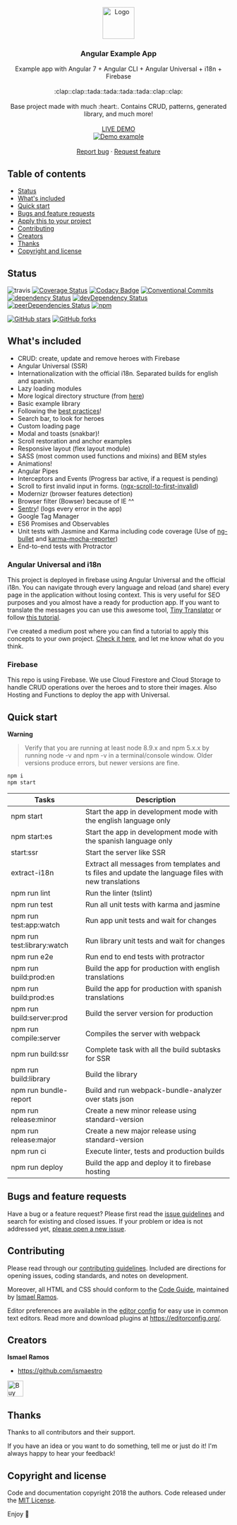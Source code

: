 <p align="center">
  <a href="https://angular.io/">
    <img src="https://www.angularexampleapp.com/assets/images/angular.svg" alt="Logo" width=72 height=72>
  </a>

  <h3 align="center">Angular Example App</h3>

  <p align="center">
    Example app with Angular 7 + Angular CLI + Angular Universal + i18n + Firebase
    <br>
    <br>
    :clap::clap::tada::tada::tada::tada::clap::clap:
    <br>
    <br>
    Base project made with much :heart:. Contains CRUD, patterns, generated library, and much more!
    <br>
    <br>
    <a href="https://www.angularexampleapp.com/">LIVE DEMO</a>
    <br>
    <a href="https://www.angularexampleapp.com/">
      <img src="https://media.giphy.com/media/ce28l1P13CVK56OyCN/giphy.gif" alt="Demo example"/>
    </a>
    <br>
    <br>
    <a href="https://github.com/Ismaestro/angular7-example-app/issues/new">Report bug</a>
    ·
    <a href="https://github.com/Ismaestro/angular7-example-app/issues/new">Request feature</a>
  </p>
</p>

## Table of contents

- [Status](#status)
- [What's included](#whats-included)
- [Quick start](#quick-start)
- [Bugs and feature requests](#bugs-and-feature-requests)
- [Apply this to your project](#apply-this-to-your-project)
- [Contributing](#contributing)
- [Creators](#creators)
- [Thanks](#thanks)
- [Copyright and license](#copyright-and-license)

## Status

![travis](https://travis-ci.org/Ismaestro/angular7-example-app.svg?branch=master)
[![Coverage Status](https://coveralls.io/repos/github/Ismaestro/angular7-example-app/badge.svg?branch=master)](https://coveralls.io/github/Ismaestro/angular7-example-app?branch=master)
[![Codacy Badge](https://api.codacy.com/project/badge/Grade/9d190a60fc864060ac054ba17a4e92e4)](https://www.codacy.com/app/Ismaestro/angular7-example-app?utm_source=github.com&utm_medium=referral&utm_content=Ismaestro/angular7-example-app&utm_campaign=badger)
[![Conventional Commits](https://img.shields.io/badge/Conventional%20Commits-1.0.0-yellow.svg)](https://conventionalcommits.org)
[![dependency Status](https://david-dm.org/ismaestro/angular7-example-app.svg)](https://david-dm.org/ismaestro/angular7-example-app#info=dependencies)
[![devDependency Status](https://david-dm.org/ismaestro/angular7-example-app/dev-status.svg)](https://david-dm.org/ismaestro/angular7-example-app#info=devDependencies)
[![peerDependencies Status](https://david-dm.org/ismaestro/angular7-example-app/peer-status.svg)](https://david-dm.org/ismaestro/angular7-example-app?type=peer)
[![npm](https://img.shields.io/badge/demo-online-brightgreen.svg)](http://angularexampleapp.com/)

[![GitHub stars](https://img.shields.io/github/stars/ismaestro/angular7-example-app.svg?style=social&label=Star)](https://github.com/ismaestro/angular7-example-app)
[![GitHub forks](https://img.shields.io/github/forks/ismaestro/angular7-example-app.svg?style=social&label=Fork)](https://github.com/ismaestro/angular7-example-app/fork)

## What's included

* CRUD: create, update and remove heroes with Firebase
* Angular Universal (SSR)
* Internationalization with the official i18n. Separated builds for english and spanish.
* Lazy loading modules
* More logical directory structure (from [here](https://itnext.io/choosing-a-highly-scalable-folder-structure-in-angular-d987de65ec7))
* Basic example library
* Following the [best practices](https://angular.io/guide/styleguide)!
* Search bar, to look for heroes
* Custom loading page
* Modal and toasts (snakbar)!
* Scroll restoration and anchor examples
* Responsive layout (flex layout module)
* SASS (most common used functions and mixins) and BEM styles
* Animations!
* Angular Pipes
* Interceptors and Events (Progress bar active, if a request is pending)
* Scroll to first invalid input in forms. ([ngx-scroll-to-first-invalid](https://github.com/Ismaestro/ngx-scroll-to-first-invalid))
* Modernizr (browser features detection)
* Browser filter (Bowser) because of IE ^^
* [Sentry](https://sentry.io)! (logs every error in the app)
* Google Tag Manager
* ES6 Promises and Observables
* Unit tests with Jasmine and Karma including code coverage (Use of [ng-bullet](https://www.npmjs.com/package/ng-bullet) and [karma-mocha-reporter](https://github.com/litixsoft/karma-mocha-reporter))
* End-to-end tests with Protractor


### Angular Universal and i18n

This project is deployed in firebase using Angular Universal and the official i18n. You can navigate through every language and reload (and share) every page in the application without losing context. This is very useful for SEO purposes and you almost have a ready for production app.
If you want to translate the messages you can use this awesome tool, [Tiny Translator](https://martinroob.github.io/tiny-translator/en/#/translate) or follow [this tutorial](https://github.com/martinroob/ngx-i18nsupport/wiki/Tutorial-for-using-xliffmerge-with-angular-cli).

I've created a medium post where you can find a tutorial to apply this concepts to your own project. [Check it here](https://medium.com/@ismaestro/angular-7-example-app-with-angularcli-angular-universal-i18n-official-firebase-66deac2dc31e), and let me know what do you think.

### Firebase

This repo is using Firebase. We use Cloud Firestore and Cloud Storage to handle CRUD operations over the heroes and to store their images. Also Hosting and Functions to deploy the app with Universal.

## Quick start

**Warning**

> Verify that you are running at least node 8.9.x and npm 5.x.x by running node -v and npm -v in a terminal/console window. Older versions produce errors, but newer versions are fine.

 ```bash
 npm i
 npm start
 ```

Tasks                       | Description
----------------------------|---------------------------------------------------------------------------------------
npm start                   | Start the app in development mode with the english language only
npm start:es                | Start the app in development mode with the spanish language only
start:ssr                   | Start the server like SSR
extract-i18n                | Extract all messages from templates and ts files and update the language files with new translations
npm run lint                | Run the linter (tslint)
npm run test                | Run all unit tests with karma and jasmine
npm run test:app:watch      | Run app unit tests and wait for changes
npm run test:library:watch  | Run library unit tests and wait for changes
npm run e2e                 | Run end to end tests with protractor
npm run build:prod:en       | Build the app for production with english translations
npm run build:prod:es       | Build the app for production with spanish translations
npm run build:server:prod   | Build the server version for production
npm run compile:server      | Compiles the server with webpack
npm run build:ssr           | Complete task with all the build subtasks for SSR
npm run build:library       | Build the library
npm run bundle-report       | Build and run webpack-bundle-analyzer over stats json
npm run release:minor       | Create a new minor release using standard-version
npm run release:major       | Create a new major release using standard-version
npm run ci                  | Execute linter, tests and production builds
npm run deploy              | Build the app and deploy it to firebase hosting

## Bugs and feature requests

Have a bug or a feature request? Please first read the [issue guidelines](https://github.com/Ismaestro/angular7-example-app/blob/master/CONTRIBUTING.md) and search for existing and closed issues. If your problem or idea is not addressed yet, [please open a new issue](https://github.com/Ismaestro/angular7-example-app/issues/new).

## Contributing

Please read through our [contributing guidelines](https://github.com/Ismaestro/angular7-example-app/blob/master/CONTRIBUTING.md). Included are directions for opening issues, coding standards, and notes on development.

Moreover, all HTML and CSS should conform to the [Code Guide](https://github.com/mdo/code-guide), maintained by [Ismael Ramos](https://github.com/ismaestro).

Editor preferences are available in the [editor config](https://github.com/Ismaestro/angular7-example-app/blob/master/.editorconfig) for easy use in common text editors. Read more and download plugins at <https://editorconfig.org/>.

## Creators

**Ismael Ramos**

- <https://github.com/ismaestro>

<a href='https://ko-fi.com/S6S5LMVR' target='_blank'><img height='36' style='border:0px;height:36px;' src='https://az743702.vo.msecnd.net/cdn/kofi4.png?v=0' border='0' alt='Buy Me a Coffee at ko-fi.com' /></a>

## Thanks

Thanks to all contributors and their support.

If you have an idea or you want to do something, tell me or just do it!
I'm always happy to hear your feedback!

## Copyright and license

Code and documentation copyright 2018 the authors. Code released under the [MIT License](https://github.com/Ismaestro/angular7-example-app/blob/master/LICENSE).

Enjoy :metal:
